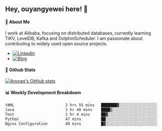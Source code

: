 ## Hey, ouyangyewei here! :wave:

#### :rocket: About Me
I work at Alibaba, focusing on distributed databases, currently learning TiKV, LevelDB, Kafka and DolphinScheduler. I am passionate about contributing to widely used open source projects.

- [![Linkedin](https://img.shields.io/badge/LinkedIn-ouyangyewei-blue)](https://www.linkedin.com/in/ouyangyewei/)
- [![Blog](https://img.shields.io/badge/Blog-yeweiouyang-orange)](https://blog.csdn.net/yeweiouyang)

#### :star2: Github Stats
[![Anurag's GitHub stats](https://github-readme-stats.vercel.app/api?username=ouyangyewei&show_icons=true&cache_seconds=3600&theme=tokyonight)](https://github.com/anuraghazra/github-readme-stats)

#### :bar_chart: Weekly Development Breakdown
<!--START_SECTION:waka-->

```txt
YAML                       2 hrs 55 mins   ███████▓░░░░░░░░░░░░░░░░░   30.16 %
Java                       1 hr 40 mins    ████▒░░░░░░░░░░░░░░░░░░░░   17.25 %
Text                       1 hr 4 mins     ██▓░░░░░░░░░░░░░░░░░░░░░░   11.02 %
Python                     47 mins         ██░░░░░░░░░░░░░░░░░░░░░░░   08.10 %
Nginx Configuration        40 mins         █▓░░░░░░░░░░░░░░░░░░░░░░░   07.03 %
```

<!--END_SECTION:waka-->
